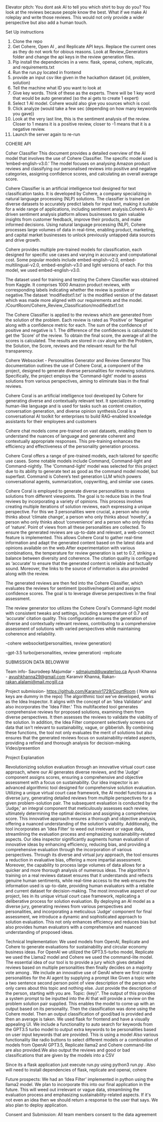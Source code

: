 Elevator pitch: You dont ask AI to tell you which shirt to buy do you? You look at the reviews because people know the best. What if we make AI roleplay and write those reviews. 
This would not only provide a wider perspective but also add a human touch. 

Set Up instructions
1. Clone the repo
2. Get Cohere, Open AI , and Replicate API keys. Replace the current ones as they do not work for obious reasons. Look at Review_Generators folder and change the api keys in the review generation files.
3. Pip install the dependencies in a venv. flask, openai, cohere, replicate, and requirements.txt
4. Run the run.py located in frontend
5. provide an input csv like given in the hackathon dataset (id, problem, solution)
6. Tell the machine what ID you want to look at
7. Give key words. Think of these as the experts. There will be 1 key word that would be auto generated (so the ai gets to create 1 expert)
8. Select 1 AI model. Cohere would also give you sources which is cool. 
9. Click analyze (would take a few sec (depending on how many keywords you gave))
10. Look at the very last line, this is the sentiment analysis of the review. Closer to 1 means it is a positive review, closer to -1 means that it is a negative review.
11. Launch the server again to re-run


COHERE API

Coher Classifier
This document provides a detailed overview of the  AI model  that involves the use of Cohere Classifier. The specific model used is ‘embed-english-v3.0.’ The model focuses on analysing  Amazon product reviews and classifying our personalised reviews  into positive and negative categories, assigning confidence scores, and calculating an overall average score.

Cohere Classifier is an artificial intelligence tool designed for text classification tasks. It is developed by Cohere, a company specializing in natural language processing (NLP) solutions. The classifier is trained on diverse datasets to accurately predict labels for input text, making it suitable for a wide range of applications, including sentiment analysis.Cohere’s AI-driven sentiment analysis platform allows businesses to gain valuable insights from customer feedback, improve their products, and make informed decisions. Using natural language processing (NLP), Cohere processes large volumes of data in real-time, enabling product, marketing, and capital market businesses to unlock previously untapped data sources and drive growth.

Cohere provides multiple pre-trained models for classification, each designed for specific use cases and varying in accuracy and computational cost. Some popular models include embed-english-v2.0, embed-multilingual-v2.0, embed-english-v3.0 and light versions of each. For this model, we used embed-english-v3.0.

The dataset used for training and testing the Cohere Classifier was obtained from Kaggle. It comprises 1000 Amazon product reviews, with corresponding labels indicating whether the review is positive or negative.The dataset ‘modifiedtxt1.txt’ is the modified version of the dataset which was made more aligned with our requirements and the model.
/CourtRoom/Cohere_Review_Classification/modifiedtxt1.txt

The Cohere Classifier is applied to the reviews which are generated from the solution of the problem. Each review is rated as ‘Positive’ or ‘Negative’ along with a confidence metric for each. The sum of the confidence of positive and negative is 1. 
The difference of the confidences is calculated to get the ‘Score’ of the review. To obtain the final score, the average of all the scores is calculated. 
The results are stored in csv along with the Problem, the Solution, the Score, reviews and the relevant result for the full transparency.




Cohere Websocket - Personalities Generator and Review Generator
This documentation outlines the use of Cohere Coral, a component of the project, designed to generate diverse personalities for reviewing solutions. Specifically, the project employs the ‘Command-light’ model to assess solutions from various perspectives, aiming to eliminate bias in the final reviews.

Cohere Coral is an artificial intelligence tool developed by Cohere for generating diverse and contextually relevant text. It specializes in creating human-like language and is used for tasks such as content creation, conversation generation, and diverse opinion synthesis.Coral is a conversational AI toolkit for enterprises to build RAG-enabled knowledge assistants for their employees and customers

Cohere chat models come pre-trained on vast datasets, enabling them to understand the nuances of language and generate coherent and contextually appropriate responses. This pre-training enhances the efficiency and effectiveness of the personality generation process. 

Cohere Coral offers a range of pre-trained models, each tailored for specific use cases. Some notable models include Command, Command-light and Command-nightly.
The ‘Command-light’ model was selected for this project due to its ability to generate text as good as the command model model, but superfast. Command is Cohere’s text generation LLM which powers conversational agents, summarization, copywriting, and similar use cases. 

Cohere Coral is employed to generate diverse personalities to assess solutions from different viewpoints. The goal is to reduce bias in the final reviews by incorporating a variety of opinions. This process involves creating multiple iterations of solution reviews, each expressing a unique perspective. For this we 3 personalities were crucial, a person who only thinks about ‘climate change’, a person who only thinks about ‘novelty’, a person who only thinks about ‘convenience’ and a person who only thinks of ‘nature’. Point of views from all these personalities are collected.
To ensure the generated reviews are up-to-date and relevant, a web-connect feature is implemented. This allows Cohere Coral to gather real-time information and adapt the generated content based on the latest data and opinions available on the web.After experimentation with various combinations, the temperature for review generation is set to 0.7, striking a balance between diversity and coherence. The citation quality is configured as ‘accurate’ to ensure that the generated content is reliable and factually sound. Moreover, the links to the source of information is also provided along with the review.

The generated reviews are then fed into the Cohere Classifier, which evaluates the reviews for sentiment (positive/negative) and assigns confidence scores. The goal is to leverage diverse perspectives in the final assessment.

The review generator too utilizes the Cohere Coral's Command-light model with consistent tweaks and settings, including a temperature of 0.7 and ‘accurate’ citation quality. This configuration ensures the generation of diverse and contextually relevant reviews, contributing to a comprehensive assessment of solutions with varied perspectives while maintaining coherence and reliability.




-cohere websocket(personalities, review generation)

-gpt-3.5 turbo(personalities, review generation)
-replicate

SUBMISSION DATA BELOWWW

Team info-
Saurodeep Majumdar - sdmajumd@uwaterloo.ca
Ayush Khanna - ayushkhanna29@gmail.com
Karanvir Khanna, 
Rakan- rakan.alalami@mail.mcgill.ca


Project submission-
https://github.com/Karanvir1729/CourtRoom ( Note api keys are dummy in the repo)
The algorithmic tool we've developed, works as the Idea Inspector. It aligns with the concept of an 'Idea Validator' and also incorporates the 'Idea Filter.' This multifaceted tool generates comprehensive reviews for proposed solutions, examining them from diverse perspectives. It then assesses the reviews to validate the viability of the solution. In addition, the Idea Filter component selectively screens out data that isn't relevant to sustainability, vague, or gibberish. By combining these functions, the tool not only evaluates the merit of solutions but also ensures that the generated reviews focus on sustainability-related aspects, providing a refined and thorough analysis for decision-making.
Video/presention

Project Explanation


Revolutionizing solution evaluation through an innovative virtual court case approach, where our AI generates diverse reviews, and the 'Judge' component assigns scores, ensuring a comprehensive and objective assessment with a focus on sustainability.
Our idea inspector  is an advanced algorithmic tool designed for comprehensive solution evaluation. Utilizing a unique virtual court case framework, the AI model functions as a diverse jury, generating detailed reviews from multiple perspectives for a given problem-solution pair. The subsequent evaluation is conducted by the 'Judge,' an integral component that meticulously assesses each review, ultimately determining the optimal decision and assigning a comprehensive score. This innovative approach ensures a thorough and objective analysis, offering a nuanced understanding of the solution's viability. Additionally, the tool incorporates an 'Idea Filter' to weed out irrelevant or vague data, streamlining the evaluation process and emphasizing sustainability-related aspects. 
Our idea inspector significantly augments human evaluation of innovative ideas by enhancing efficiency, reducing bias, and providing a comprehensive evaluation through the incorporation of various perspectives. 
Through its diverse and virtual jury approach, the tool ensures a reduction in evaluative bias, offering a more impartial assessment. Moreover, the capability to process large volumes of data allows for a quicker and more thorough analysis of numerous ideas. The algorithm's training on a real reviews dataset ensures that it understands and reflects genuine human sentiments, while real-time access to the web ensures the information used is up-to-date, providing human evaluators with a reliable and current dataset for decision-making.
The most innovative aspect of our project, lies in its unique virtual court case framework, replicating a deliberative process for solution evaluation. By deploying an AI model as a diverse jury, generating reviews from various perspectives and personalities, and incorporating a meticulous 'Judge' component for final assessment, we introduce a dynamic and sophisticated approach to solution evaluation. This not only enhances efficiency and reduces bias but also provides human evaluators with a comprehensive and nuanced understanding of proposed ideas.


Technical Implementation: 
We used models from OpenAI, Replicate and Cohere to generate evaluations for sustainability and circular economy business ideas. For OpenAI we utilized the GPT3.5-turbo model, Replicate we used the Llama2 model and Cohere we used the command-lite model. The essential idea of our tool is to provide a jury which gives detailed reviews based on multiple personalities then finally decides on a majority vote among . We include an innovative use of GenAI where we first create personalities for the AI agent by supplying a prompt like Given a topic write a two sentence second person point of view description of the person who only cares about this topic and nothing else. Just provide the description of the person, starting with you are. Topic: {key}". The output of this provides a system prompt to be inputted into the AI that will provide a review on the problem solution pair supplied. This enables the model to come up with an output based on its personality. Then the classification was done using the Cohere model. Then an output classification of good/bad is provided and then an average is taken. We used flask for frontend and have a visually appealing UI. We include a functionality to auto search for keywords from the GPT3.5 turbo model to output extra keywords to be personalities based on user input keywords that are provided. This is using a model Also various functionality like radio buttons to select different models or a combination of models from OpenAI GPT3.5, Replicate llama2 and Cohere command-lite are also provided.We also output the reviews and good or bad classifications that are given by the models into a CSV

Since its a flask application just execute run.py using python3 run.py . Also will need to install dependencies of flask, replicate and openai, cohere



Future prospects:
We had an ‘Idea Filter’ implemented in python using the llama2 model. We plan to incorporate this into our final application in the future. This will weed out irrelevant or vague data, streamlining the evaluation process and emphasizing sustainability-related aspects. If it's not even an idea then we should return a response to the user that says. We also plan to deploy application.


Consent and Submission:
All team members consent to the data agreement

